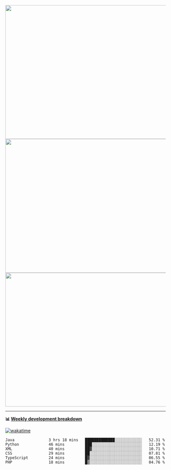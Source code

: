 <p float="left" align="middle"><img src="https://user-images.githubusercontent.com/56089155/195064669-12bd89bb-53c9-44b1-9fd8-993f93f585e1.png" width="600px" height="420px">
<img src="https://user-images.githubusercontent.com/56089155/195064706-c37aa3c8-f669-46c9-abba-1eadcbb910c5.png" width="600px" height="420px">
<img src="https://user-images.githubusercontent.com/56089155/195064753-0de674c7-4fc7-4831-a8a5-402e19cc77be.png" width="600px" height="420px"></p>

<hr />

**📊 [Weekly development breakdown](https://wakatime.com/@Ari24)**

[![wakatime](https://wakatime.com/badge/user/ca34c016-707f-4382-84cf-1823913a1423.svg)](https://wakatime.com/@ca34c016-707f-4382-84cf-1823913a1423)

<!--START_SECTION:waka-->

```text
Java               3 hrs 18 mins   █████████████░░░░░░░░░░░░   52.31 %
Python             46 mins         ███░░░░░░░░░░░░░░░░░░░░░░   12.19 %
XML                40 mins         ██▓░░░░░░░░░░░░░░░░░░░░░░   10.71 %
CSS                29 mins         ██░░░░░░░░░░░░░░░░░░░░░░░   07.81 %
TypeScript         24 mins         █▓░░░░░░░░░░░░░░░░░░░░░░░   06.55 %
PHP                18 mins         █▒░░░░░░░░░░░░░░░░░░░░░░░   04.76 %
```

<!--END_SECTION:waka-->
